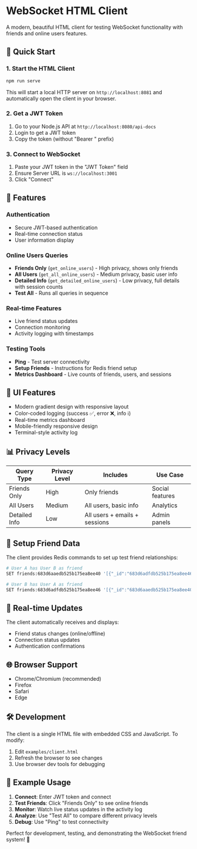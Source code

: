 # WebSocket HTML Client

A modern, beautiful HTML client for testing WebSocket functionality with friends and online users features.

## 🚀 Quick Start

### 1. Start the HTML Client

```bash
npm run serve
```

This will start a local HTTP server on `http://localhost:8081` and automatically open the client in your browser.

### 2. Get a JWT Token

1. Go to your Node.js API at `http://localhost:8080/api-docs`
2. Login to get a JWT token
3. Copy the token (without "Bearer " prefix)

### 3. Connect to WebSocket

1. Paste your JWT token in the "JWT Token" field
2. Ensure Server URL is `ws://localhost:3001`
3. Click "Connect"

## 🎯 Features

### Authentication

- Secure JWT-based authentication
- Real-time connection status
- User information display

### Online Users Queries

- **Friends Only** (`get_online_users`) - High privacy, shows only friends
- **All Users** (`get_all_online_users`) - Medium privacy, basic user info
- **Detailed Info** (`get_detailed_online_users`) - Low privacy, full details with session counts
- **Test All** - Runs all queries in sequence

### Real-time Features

- Live friend status updates
- Connection monitoring
- Activity logging with timestamps

### Testing Tools

- **Ping** - Test server connectivity
- **Setup Friends** - Instructions for Redis friend setup
- **Metrics Dashboard** - Live counts of friends, users, and sessions

## 🎨 UI Features

- Modern gradient design with responsive layout
- Color-coded logging (success ✅, error ❌, info ℹ️)
- Real-time metrics dashboard
- Mobile-friendly responsive design
- Terminal-style activity log

## 📊 Privacy Levels

| Query Type    | Privacy Level | Includes                      | Use Case        |
| ------------- | ------------- | ----------------------------- | --------------- |
| Friends Only  | High          | Only friends                  | Social features |
| All Users     | Medium        | All users, basic info         | Analytics       |
| Detailed Info | Low           | All users + emails + sessions | Admin panels    |

## 🔧 Setup Friend Data

The client provides Redis commands to set up test friend relationships:

```bash
# User A has User B as friend
SET friends:683d6aaedb525b175ea8ee40 '[{"_id":"683d6adfdb525b175ea8ee46","email":"jigisha.kb.patel@gmail.com","userId":"jigisha.patel"}]'

# User B has User A as friend
SET friends:683d6adfdb525b175ea8ee46 '[{"_id":"683d6aaedb525b175ea8ee40","email":"user.a@example.com","userId":"user.a"}]'
```

## 📱 Real-time Updates

The client automatically receives and displays:

- Friend status changes (online/offline)
- Connection status updates
- Authentication confirmations

## 🌐 Browser Support

- Chrome/Chromium (recommended)
- Firefox
- Safari
- Edge

## 🛠️ Development

The client is a single HTML file with embedded CSS and JavaScript. To modify:

1. Edit `examples/client.html`
2. Refresh the browser to see changes
3. Use browser dev tools for debugging

## 📝 Example Usage

1. **Connect**: Enter JWT token and connect
2. **Test Friends**: Click "Friends Only" to see online friends
3. **Monitor**: Watch live status updates in the activity log
4. **Analyze**: Use "Test All" to compare different privacy levels
5. **Debug**: Use "Ping" to test connectivity

Perfect for development, testing, and demonstrating the WebSocket friend system! 🎉
